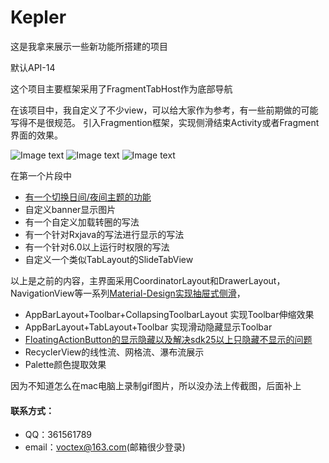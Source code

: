# Kepler
这是我拿来展示一些新功能所搭建的项目

默认API-14

这个项目主要框架采用了FragmentTabHost作为底部导航

在该项目中，我自定义了不少view，可以给大家作为参考，有一些前期做的可能写得不是很规范。
引入Fragmention框架，实现侧滑结束Activity或者Fragment界面的效果。

![Image text](https://github.com/voctex/pictures/blob/master/kepler/gif/kpl1.gif?raw=true)
![Image text](https://github.com/voctex/pictures/blob/master/kepler/gif/kpl2.gif?raw=true)
![Image text](https://github.com/voctex/pictures/blob/master/kepler/gif/kpl3.gif?raw=true)


在第一个片段中
- [有一个切换日间/夜间主题的功能](http://blog.csdn.net/chen_xi_hao/article/details/74066757)
- 自定义banner显示图片
- 有一个自定义加载转圈的写法
- 有一个针对Rxjava的写法进行显示的写法
- 有一个针对6.0以上运行时权限的写法
- 自定义一个类似TabLayout的SlideTabView

以上是之前的内容，主界面采用CoordinatorLayout和DrawerLayout，
NavigationView等一系列[Material-Design实现抽屉式侧滑](http://blog.csdn.net/chen_xi_hao/article/details/73801136)，


- AppBarLayout+Toolbar+CollapsingToolbarLayout 实现Toolbar伸缩效果
- AppBarLayout+TabLayout+Toolbar 实现滑动隐藏显示Toolbar
- [FloatingActionButton的显示隐藏以及解决sdk25以上只隐藏不显示的问题](http://blog.csdn.net/chen_xi_hao/article/details/74347023)
- RecyclerView的线性流、网格流、瀑布流展示
- Palette颜色提取效果

因为不知道怎么在mac电脑上录制gif图片，所以没办法上传截图，后面补上

#### 联系方式：
- QQ：361561789
- email：voctex@163.com(邮箱很少登录)